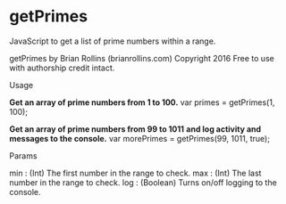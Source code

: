 # getPrimes
JavaScript to get a list of prime numbers within a range.

 getPrimes by Brian Rollins (brianrollins.com)
   Copyright 2016
   Free to use with authorship credit intact.
   
   Usage
   
   **Get an array of prime numbers from 1 to 100.**
   var primes = getPrimes(1, 100); 
   
   **Get an array of prime numbers from 99 to 1011**
   **and log activity and messages to the console.**
   var morePrimes = getPrimes(99, 1011, true); 
   
   Params
   
   min : (Int) The first number in the range to check.
   max : (Int) The last number in the range to check.
   log : (Boolean) Turns on/off logging to the console.
